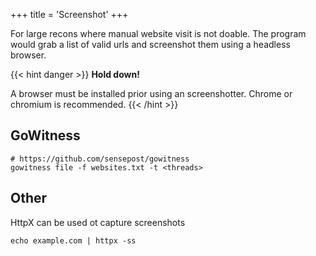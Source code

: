 +++
title = 'Screenshot'
+++

For large recons where manual website visit is not doable. The program would grab a list of valid urls and screenshot them using a headless browser.

{{< hint danger >}} **Hold down!**

A browser must be installed prior using an screenshotter. Chrome or chromium is recommended. {{< /hint >}}

## GoWitness

```
# https://github.com/sensepost/gowitness
gowitness file -f websites.txt -t <threads> 
```

## Other

HttpX can be used ot capture screenshots

```
echo example.com | httpx -ss
```